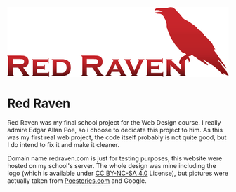 ![Red Raven Logo](img/ravenlogo.png)

# Red Raven

Red Raven was my final school project for the Web Design course. I really admire Edgar Allan Poe, so i choose to dedicate this project to him. As this was my first real web project, the code itself probably is not quite good, but I do intend to fix it and make it cleaner.

Domain name redraven.com is just for testing purposes, this website were hosted on my school's server. The whole design was mine including the logo (which is available under [CC BY-NC-SA 4.0](https://creativecommons.org/licenses/by-nc-sa/4.0/ "Creative Commons Attribution-NonCommercial-ShareAlike 4.0 International") License), but pictures were actually taken from [Poestories.com](http://poestories.com/) and Google.
